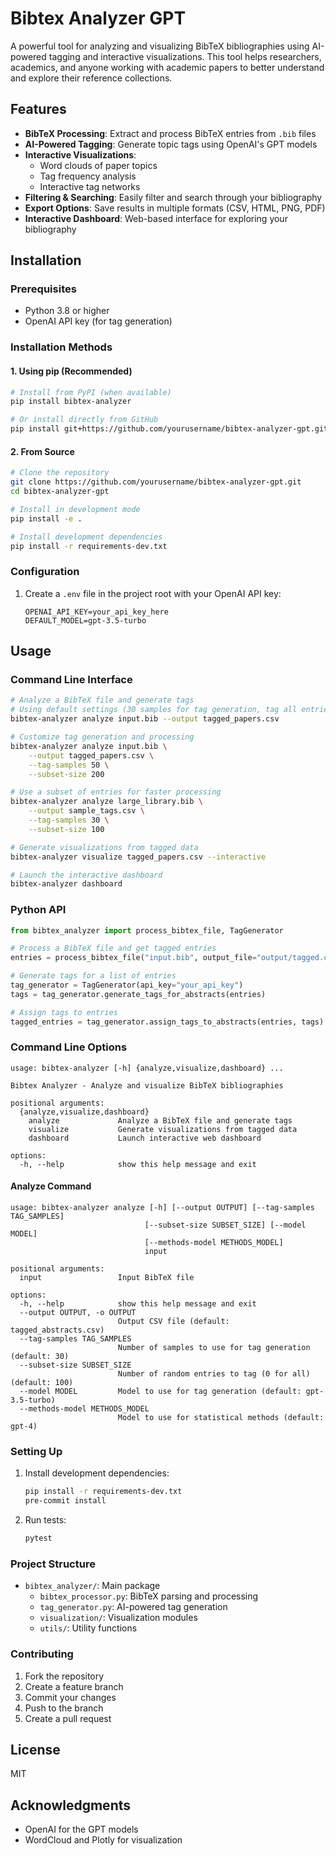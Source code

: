 # Bibtex Analyzer GPT

A powerful tool for analyzing and visualizing BibTeX bibliographies using AI-powered tagging and interactive visualizations. This tool helps researchers, academics, and anyone working with academic papers to better understand and explore their reference collections.

## Features

- **BibTeX Processing**: Extract and process BibTeX entries from `.bib` files
- **AI-Powered Tagging**: Generate topic tags using OpenAI's GPT models
- **Interactive Visualizations**:
  - Word clouds of paper topics
  - Tag frequency analysis
  - Interactive tag networks
- **Filtering & Searching**: Easily filter and search through your bibliography
- **Export Options**: Save results in multiple formats (CSV, HTML, PNG, PDF)
- **Interactive Dashboard**: Web-based interface for exploring your bibliography

## Installation

### Prerequisites
- Python 3.8 or higher
- OpenAI API key (for tag generation)

### Installation Methods

#### 1. Using pip (Recommended)

```bash
# Install from PyPI (when available)
pip install bibtex-analyzer

# Or install directly from GitHub
pip install git+https://github.com/yourusername/bibtex-analyzer-gpt.git
```

#### 2. From Source

```bash
# Clone the repository
git clone https://github.com/yourusername/bibtex-analyzer-gpt.git
cd bibtex-analyzer-gpt

# Install in development mode
pip install -e .

# Install development dependencies
pip install -r requirements-dev.txt
```

### Configuration

1. Create a `.env` file in the project root with your OpenAI API key:
   ```
   OPENAI_API_KEY=your_api_key_here
   DEFAULT_MODEL=gpt-3.5-turbo
   ```

## Usage

### Command Line Interface

```bash
# Analyze a BibTeX file and generate tags
# Using default settings (30 samples for tag generation, tag all entries)
bibtex-analyzer analyze input.bib --output tagged_papers.csv

# Customize tag generation and processing
bibtex-analyzer analyze input.bib \
    --output tagged_papers.csv \
    --tag-samples 50 \
    --subset-size 200

# Use a subset of entries for faster processing
bibtex-analyzer analyze large_library.bib \
    --output sample_tags.csv \
    --tag-samples 30 \
    --subset-size 100

# Generate visualizations from tagged data
bibtex-analyzer visualize tagged_papers.csv --interactive

# Launch the interactive dashboard
bibtex-analyzer dashboard
```

### Python API

```python
from bibtex_analyzer import process_bibtex_file, TagGenerator

# Process a BibTeX file and get tagged entries
entries = process_bibtex_file("input.bib", output_file="output/tagged.csv")

# Generate tags for a list of entries
tag_generator = TagGenerator(api_key="your_api_key")
tags = tag_generator.generate_tags_for_abstracts(entries)

# Assign tags to entries
tagged_entries = tag_generator.assign_tags_to_abstracts(entries, tags)
```

### Command Line Options

```
usage: bibtex-analyzer [-h] {analyze,visualize,dashboard} ...

Bibtex Analyzer - Analyze and visualize BibTeX bibliographies

positional arguments:
  {analyze,visualize,dashboard}
    analyze             Analyze a BibTeX file and generate tags
    visualize           Generate visualizations from tagged data
    dashboard           Launch interactive web dashboard

options:
  -h, --help            show this help message and exit
```

#### Analyze Command

```
usage: bibtex-analyzer analyze [-h] [--output OUTPUT] [--tag-samples TAG_SAMPLES]
                              [--subset-size SUBSET_SIZE] [--model MODEL]
                              [--methods-model METHODS_MODEL]
                              input

positional arguments:
  input                 Input BibTeX file

options:
  -h, --help            show this help message and exit
  --output OUTPUT, -o OUTPUT
                        Output CSV file (default: tagged_abstracts.csv)
  --tag-samples TAG_SAMPLES
                        Number of samples to use for tag generation (default: 30)
  --subset-size SUBSET_SIZE
                        Number of random entries to tag (0 for all) (default: 100)
  --model MODEL         Model to use for tag generation (default: gpt-3.5-turbo)
  --methods-model METHODS_MODEL
                        Model to use for statistical methods (default: gpt-4)
```

### Setting Up

1. Install development dependencies:
   ```bash
   pip install -r requirements-dev.txt
   pre-commit install
   ```

2. Run tests:
   ```bash
   pytest
   ```

### Project Structure

- `bibtex_analyzer/`: Main package
  - `bibtex_processor.py`: BibTeX parsing and processing
  - `tag_generator.py`: AI-powered tag generation
  - `visualization/`: Visualization modules
  - `utils/`: Utility functions

### Contributing

1. Fork the repository
2. Create a feature branch
3. Commit your changes
4. Push to the branch
5. Create a pull request

## License

MIT

## Acknowledgments

- OpenAI for the GPT models
- WordCloud and Plotly for visualization
